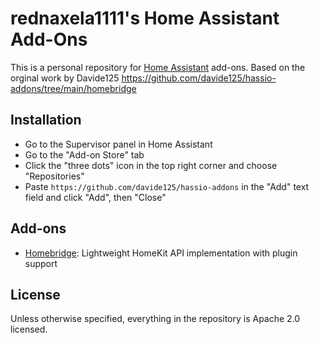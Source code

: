 # rednaxela1111's Home Assistant Add-Ons

This is a personal repository for [Home Assistant](https://www.home-assistant.io) add-ons.
Based on the orginal work by Davide125 https://github.com/davide125/hassio-addons/tree/main/homebridge

## Installation

* Go to the Supervisor panel in Home Assistant
* Go to the "Add-on Store" tab
* Click the "three dots" icon in the top right corner and choose "Repositories"
* Paste `https://github.com/davide125/hassio-addons` in the "Add" text field and click "Add", then "Close"

## Add-ons

* [Homebridge](homebridge/): Lightweight HomeKit API implementation with plugin support

## License

Unless otherwise specified, everything in the repository is Apache 2.0 licensed.
